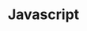 ---
title: "Javascript"
description: ""
draft: false
weight: 0
enableToc: true
tocLevels: ["h2", "h3", "h4"]
---